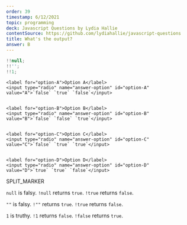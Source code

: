 ```yaml
---
order: 39
timestamp: 6/12/2021
topic: programming
deck: Javascript Questions by Lydia Hallie
contentSource: https://github.com/lydiahallie/javascript-questions
title: What's the output?
answer: B
---
```


  

```javascript
!!null;
!!'';
!!1;
```


    <label for="option-A">Option A</label>
    <input type="radio" name="answer-option" id="option-A" value="A">`false` `true` `false`</input>
    

    <label for="option-B">Option B</label>
    <input type="radio" name="answer-option" id="option-B" value="B">`false` `false` `true`</input>
    

    <label for="option-C">Option C</label>
    <input type="radio" name="answer-option" id="option-C" value="C">`false` `true` `true`</input>
    

    <label for="option-D">Option D</label>
    <input type="radio" name="answer-option" id="option-D" value="D">`true` `true` `false`</input>
    




SPLIT_MARKER

`null` is falsy. `!null` returns `true`. `!true` returns `false`.

`""` is falsy. `!""` returns `true`. `!true` returns `false`.

`1` is truthy. `!1` returns `false`. `!false` returns `true`.



